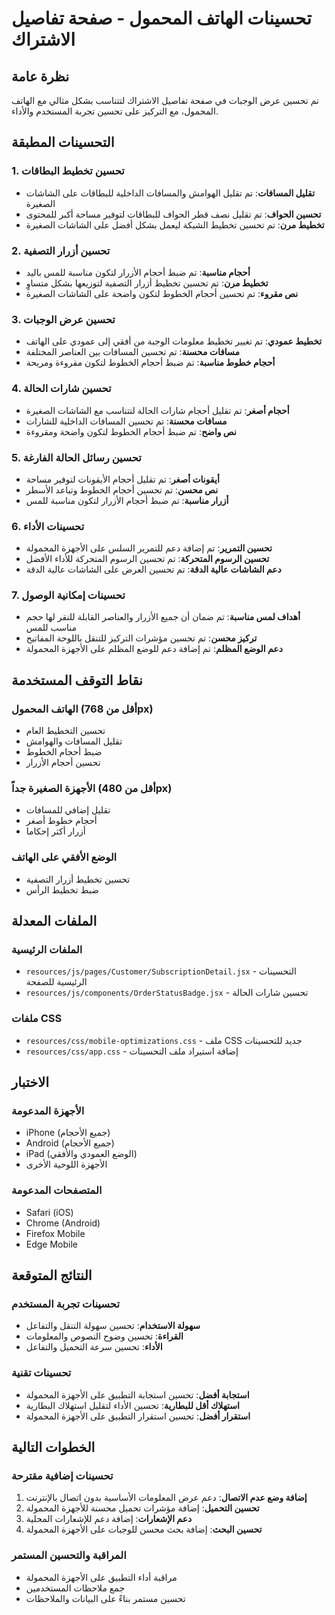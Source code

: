 # تحسينات الهاتف المحمول - صفحة تفاصيل الاشتراك

## نظرة عامة
تم تحسين عرض الوجبات في صفحة تفاصيل الاشتراك لتتناسب بشكل مثالي مع الهاتف المحمول، مع التركيز على تحسين تجربة المستخدم والأداء.

## التحسينات المطبقة

### 1. تحسين تخطيط البطاقات
- **تقليل المسافات**: تم تقليل الهوامش والمسافات الداخلية للبطاقات على الشاشات الصغيرة
- **تحسين الحواف**: تم تقليل نصف قطر الحواف للبطاقات لتوفير مساحة أكبر للمحتوى
- **تخطيط مرن**: تم تحسين تخطيط الشبكة ليعمل بشكل أفضل على الشاشات الصغيرة

### 2. تحسين أزرار التصفية
- **أحجام مناسبة**: تم ضبط أحجام الأزرار لتكون مناسبة للمس باليد
- **تخطيط مرن**: تم تحسين تخطيط أزرار التصفية لتوزيعها بشكل متساوٍ
- **نص مقروء**: تم تحسين أحجام الخطوط لتكون واضحة على الشاشات الصغيرة

### 3. تحسين عرض الوجبات
- **تخطيط عمودي**: تم تغيير تخطيط معلومات الوجبة من أفقي إلى عمودي على الهاتف
- **مسافات محسنة**: تم تحسين المسافات بين العناصر المختلفة
- **أحجام خطوط مناسبة**: تم ضبط أحجام الخطوط لتكون مقروءة ومريحة

### 4. تحسين شارات الحالة
- **أحجام أصغر**: تم تقليل أحجام شارات الحالة لتتناسب مع الشاشات الصغيرة
- **مسافات محسنة**: تم تحسين المسافات الداخلية للشارات
- **نص واضح**: تم ضبط أحجام الخطوط لتكون واضحة ومقروءة

### 5. تحسين رسائل الحالة الفارغة
- **أيقونات أصغر**: تم تقليل أحجام الأيقونات لتوفير مساحة
- **نص محسن**: تم تحسين أحجام الخطوط وتباعد الأسطر
- **أزرار مناسبة**: تم ضبط أحجام الأزرار لتكون مناسبة للمس

### 6. تحسينات الأداء
- **تحسين التمرير**: تم إضافة دعم للتمرير السلس على الأجهزة المحمولة
- **تحسين الرسوم المتحركة**: تم تحسين الرسوم المتحركة للأداء الأفضل
- **دعم الشاشات عالية الدقة**: تم تحسين العرض على الشاشات عالية الدقة

### 7. تحسينات إمكانية الوصول
- **أهداف لمس مناسبة**: تم ضمان أن جميع الأزرار والعناصر القابلة للنقر لها حجم مناسب للمس
- **تركيز محسن**: تم تحسين مؤشرات التركيز للتنقل باللوحة المفاتيح
- **دعم الوضع المظلم**: تم إضافة دعم للوضع المظلم على الأجهزة المحمولة

## نقاط التوقف المستخدمة

### الهاتف المحمول (أقل من 768px)
- تحسين التخطيط العام
- تقليل المسافات والهوامش
- ضبط أحجام الخطوط
- تحسين أحجام الأزرار

### الأجهزة الصغيرة جداً (أقل من 480px)
- تقليل إضافي للمسافات
- أحجام خطوط أصغر
- أزرار أكثر إحكاما

### الوضع الأفقي على الهاتف
- تحسين تخطيط أزرار التصفية
- ضبط تخطيط الرأس

## الملفات المعدلة

### الملفات الرئيسية
- `resources/js/pages/Customer/SubscriptionDetail.jsx` - التحسينات الرئيسية للصفحة
- `resources/js/components/OrderStatusBadge.jsx` - تحسين شارات الحالة

### ملفات CSS
- `resources/css/mobile-optimizations.css` - ملف CSS جديد للتحسينات
- `resources/css/app.css` - إضافة استيراد ملف التحسينات

## الاختبار

### الأجهزة المدعومة
- iPhone (جميع الأحجام)
- Android (جميع الأحجام)
- iPad (الوضع العمودي والأفقي)
- الأجهزة اللوحية الأخرى

### المتصفحات المدعومة
- Safari (iOS)
- Chrome (Android)
- Firefox Mobile
- Edge Mobile

## النتائج المتوقعة

### تحسينات تجربة المستخدم
- **سهولة الاستخدام**: تحسين سهولة التنقل والتفاعل
- **القراءة**: تحسين وضوح النصوص والمعلومات
- **الأداء**: تحسين سرعة التحميل والتفاعل

### تحسينات تقنية
- **استجابة أفضل**: تحسين استجابة التطبيق على الأجهزة المحمولة
- **استهلاك أقل للبطارية**: تحسين الأداء لتقليل استهلاك البطارية
- **استقرار أفضل**: تحسين استقرار التطبيق على الأجهزة المحمولة

## الخطوات التالية

### تحسينات إضافية مقترحة
1. **إضافة وضع عدم الاتصال**: دعم عرض المعلومات الأساسية بدون اتصال بالإنترنت
2. **تحسين التحميل**: إضافة مؤشرات تحميل محسنة للأجهزة المحمولة
3. **دعم الإشعارات**: إضافة دعم للإشعارات المحلية
4. **تحسين البحث**: إضافة بحث محسن للوجبات على الأجهزة المحمولة

### المراقبة والتحسين المستمر
- مراقبة أداء التطبيق على الأجهزة المحمولة
- جمع ملاحظات المستخدمين
- تحسين مستمر بناءً على البيانات والملاحظات

